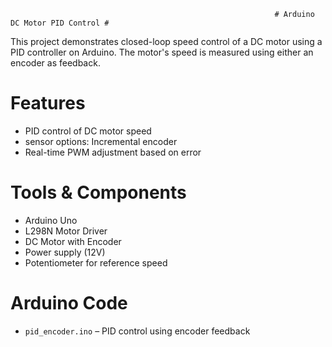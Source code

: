                                                                # Arduino DC Motor PID Control #


This project demonstrates closed-loop speed control of a DC motor using a PID controller on Arduino. The motor's speed is measured using either an encoder as feedback.

# Features

- PID control of DC motor speed
- sensor options: Incremental encoder
- Real-time PWM adjustment based on error

# Tools & Components

- Arduino Uno
- L298N Motor Driver
- DC Motor with Encoder
- Power supply (12V)
- Potentiometer for reference speed

# Arduino Code

- `pid_encoder.ino` – PID control using encoder feedback

